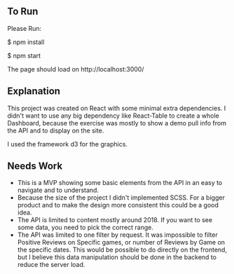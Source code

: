 ## To Run

Please Run:

$ npm install

$ npm start

The page should load on http://localhost:3000/


## Explanation

This project was created on React with some minimal extra dependencies. I didn't want to use any big dependency like React-Table to create a whole Dashboard, because the exercise was mostly to show a demo pull info from the API and to display on the site.

I used the framework d3 for the graphics.

## Needs Work

- This is a MVP showing some basic elements from the API in an easy to navigate and to understand.
- Because the size of the project I didn't implemented SCSS. For a bigger product and to make the design more consistent this could be a good idea.
- The API is limited to content mostly around 2018. If you want to see some data, you need to pick the correct range.
- The API was limited to one filter by request. It was impossible to filter Positive Reviews on Specific games, or number of Reviews by Game on the specific dates. This would be possible to do directly on the frontend, but I believe this data manipulation should be done in the backend to reduce the server load.